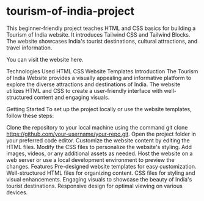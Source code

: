 # tourism-of-india-project

This beginner-friendly project teaches HTML and CSS basics for building a Tourism of India website. It introduces Tailwind CSS and Tailwind Blocks. The website showcases India's tourist destinations, cultural attractions, and travel information.

You can visit the website here. 

Technologies Used
HTML
CSS
Website Templates
Introduction
The Tourism of India Website provides a visually appealing and informative platform to explore the diverse attractions and destinations of India. The website utilizes HTML and CSS to create a user-friendly interface with well-structured content and engaging visuals.

Getting Started
To set up the project locally or use the website templates, follow these steps:

Clone the repository to your local machine using the command git clone https://github.com/your-username/your-repo.git.
Open the project folder in your preferred code editor.
Customize the website content by editing the HTML files.
Modify the CSS files to personalize the website's styling.
Add images, videos, or any additional assets as needed.
Host the website on a web server or use a local development environment to preview the changes.
Features
Pre-designed website templates for easy customization.
Well-structured HTML files for organizing content.
CSS files for styling and visual enhancements.
Engaging visuals to showcase the beauty of India's tourist destinations.
Responsive design for optimal viewing on various devices.
